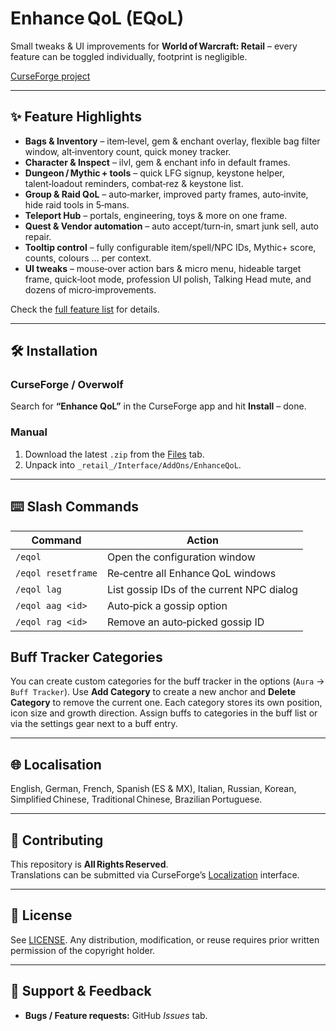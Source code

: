 

# Enhance QoL (EQoL)
Small tweaks & UI improvements for **World of Warcraft: Retail** – every feature can be toggled individually, footprint is negligible.

[CurseForge project](https://www.curseforge.com/wow/addons/eqol)

---

## ✨ Feature Highlights
- **Bags & Inventory** – item‑level, gem & enchant overlay, flexible bag filter window, alt‑inventory count, quick money tracker.
- **Character & Inspect** – ilvl, gem & enchant info in default frames.
- **Dungeon / Mythic + tools** – quick LFG signup, keystone helper, talent‑loadout reminders, combat‑rez & keystone list.
- **Group & Raid QoL** – auto‑marker, improved party frames, auto‑invite, hide raid tools in 5‑mans.
- **Teleport Hub** – portals, engineering, toys & more on one frame.
- **Quest & Vendor automation** – auto accept/turn‑in, smart junk sell, auto repair.
- **Tooltip control** – fully configurable item/spell/NPC IDs, Mythic+ score, counts, colours … per context.
- **UI tweaks** – mouse‑over action bars & micro menu, hideable target frame, quick‑loot mode, profession UI polish, Talking Head mute, and dozens of micro‑improvements.

Check the [full feature list](https://www.curseforge.com/wow/addons/eqol) for details.

---

## 🛠️ Installation
### CurseForge / Overwolf
Search for **“Enhance QoL”** in the CurseForge app and hit **Install** – done.

### Manual
1. Download the latest `.zip` from the [Files](https://www.curseforge.com/wow/addons/eqol/files) tab.  
2. Unpack into `_retail_/Interface/AddOns/EnhanceQoL`.

---

## ⌨️ Slash Commands

| Command | Action |
|---------|--------|
| `/eqol` | Open the configuration window |
| `/eqol resetframe` | Re‑centre all Enhance QoL windows |
| `/eqol lag` | List gossip IDs of the current NPC dialog |
| `/eqol aag <id>` | Auto‑pick a gossip option |
| `/eqol rag <id>` | Remove an auto‑picked gossip ID |

## Buff Tracker Categories
You can create custom categories for the buff tracker in the options
(`Aura` → `Buff Tracker`). Use **Add Category** to create a new anchor and
**Delete Category** to remove the current one. Each category stores its own
position, icon size and growth direction. Assign buffs to categories in the
buff list or via the settings gear next to a buff entry.

---

## 🌐 Localisation
English, German, French, Spanish (ES & MX), Italian, Russian, Korean, Simplified Chinese, Traditional Chinese, Brazilian Portuguese.

---

## 🤝 Contributing
This repository is **All Rights Reserved**.  
Translations can be submitted via CurseForge’s [Localization](https://legacy.curseforge.com/wow/addons/eqol/localization) interface.

---

## 📜 License
See [LICENSE](LICENSE). Any distribution, modification, or reuse requires prior written permission of the copyright holder.

---

## 📢 Support & Feedback
* **Bugs / Feature requests:** GitHub *Issues* tab.  
